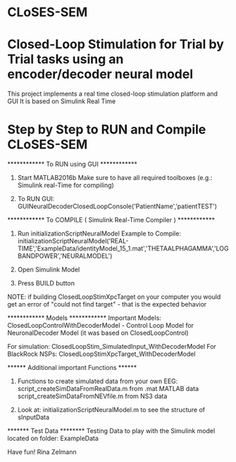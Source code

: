# CLoSES-SEM
# Closed-Loop Stimulation for Trial by Trial tasks using an encoder/decoder neural model
This project implements a real time closed-loop stimulation platform and GUI
It is based on Simulink Real Time

# Step by Step to RUN and Compile CLoSES-SEM 

************ To RUN using GUI ************ 

1. Start MATLAB2016b 
    Make sure to have all required toolboxes (e.g.: Simulink real-Time for compiling)

2. To RUN GUI: GUINeuralDecoderClosedLoopConsole('PatientName','patientTEST')


************ To COMPILE ( Simulink Real-Time Compiler ) ************ 
1. Run initializationScriptNeuralModel
Example to Compile:
initializationScriptNeuralModel('REAL-TIME','ExampleData/identityModel_15_1.mat','THETAALPHAGAMMA','LOGBANDPOWER','NEURALMODEL')

2. Open Simulink Model

3. Press BUILD button

NOTE: if building ClosedLoopStimXpcTarget on your computer you would get an error of "could not find target" - that is the expected behavior

************ Models ************ 
Important Models: 
   ClosedLoopControlWithDecoderModel - Control Loop Model for NeuronalDecoder Model (it was based on ClosedLoopControl)


For simulation: ClosedLoopStim_SimulatedInput_WithDecoderModel
For BlackRock NSPs: ClosedLoopStimXpcTarget_WithDecoderModel


****** Additional important Functions ******

1. Functions to create simulated data from your own EEG:
    script_createSimDataFromRealData.m from .mat MATLAB data
    script_createSimDataFromNEVfile.m from NS3 data


2. Look at: initializationScriptNeuralModel.m to see the structure of sInputData


******* Test Data ********
Testing Data to play with the Simulink model located on folder:
ExampleData

Have fun!
    Rina Zelmann
